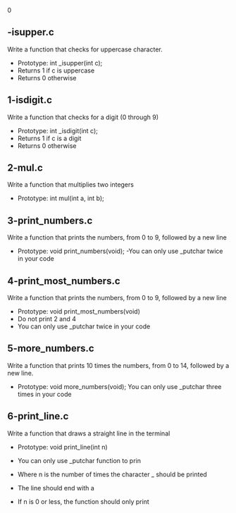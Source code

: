 0
## -isupper.c 
Write a function that checks for uppercase character. 
- Prototype: int _isupper\(int c\); 
- Returns 1 if c is uppercase 
- Returns 0 otherwise

## 1-isdigit.c 
 Write a function that checks for a digit \(0 through 9\) 
- Prototype: int _isdigit\(int c\); 
- Returns 1 if c is a digit 
- Returns 0 otherwise

## 2-mul.c 
Write a function that multiplies two integers 
- Prototype: int mul\(int a, int b\);

## 3-print_numbers.c 
Write a function that prints the numbers, from 0 to 9, followed by a new line 
- Prototype: void print_numbers\(void\); 
-You can only use _putchar twice in your code

## 4-print_most_numbers.c 
Write a function that prints the numbers, from 0 to 9, followed by a new line 
- Prototype: void print_most_numbers\(void\) 
- Do not print 2 and 4 
- You can only use _putchar twice in your code

## 5-more_numbers.c 
Write a function that prints 10 times the numbers, from 0 to 14, followed by a new line. 
- Prototype: void more_numbers\(void\); You can only use _putchar three times in your code

## 6-print_line.c 
Write a function that draws a straight line in the terminal 
- Prototype: void print_line\(int n\) 
- You can only use _putchar function to prin 
- Where n is the number of times the character _ should be printed 
- The line should end with a 
 
- If n is 0 or less, the function should only print 
 
